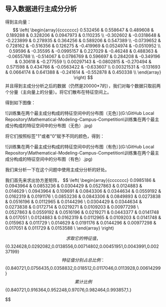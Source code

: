 ## 导入数据进行主成分分析

得到主向量：
$$
\left(
\begin{array}{ccccccc}
 0.532456 & 0.558647 & 0.489608 & 0.189288 & 0.328206 & 0.0947973 & 0.110235 \\
 -0.302602 & -0.0318648 & -0.223899 & 0.278935 & 0.364256 & 0.589206 & 0.547389 \\
 -0.0739652 & 0.728162 & -0.516356 & 0.126275 & -0.419969 & 0.0524974 & -0.0510952 \\
 0.59596 & -0.35595 & -0.0995157 & 0.227029 & -0.46248 & 0.488363 & -0.0655788 \\
 -0.514067 & 0.0786769 & 0.596697 & 0.284208 & -0.349196 & 0.30618 & -0.277559 \\
 0.00297143 & -0.0802815 & -0.270494 & 0.571598 & 0.434766 & -0.0563422 & -0.633607 \\
 0.00321531 & -0.131693 & 0.0664174 & 0.641388 & -0.241614 & -0.552878 & 0.450338 \\
\end{array}
\right)
$$
并且得到主成分分析之后的数据（仍然是20000*7的），我们对每个数据只取前两个分量（主向量上的分量）。将它们散布在特征空间上。

得到如下图像：

![训练集在两个最主成分构成的特征空间中的分布图（无色）](G:\GitHub Local Repository\Mathematical-Modeling-Campus-Competition\训练集在两个最主成分构成的特征空间中的分布图（无色）.jpg)

将它们按照标签"1"或者"0"赋予不同的颜色，得到：

![训练集在两个最主成分构成的特征空间中的分布图（有色）](G:\GitHub Local Repository\Mathematical-Modeling-Campus-Competition\训练集在两个最主成分构成的特征空间中的分布图（有色）.jpg)

我们来分析一下在这个问题中使用主成分分析的好处。

我们首先来求出协方差矩阵，
$$
\left(
\begin{array}{ccccccc}
 0.0985186 & 0.0943964 & 0.0853236 & 0.0304429 & 0.0527863 & 0.0124883 & 0.014629 \\
 0.0943964 & 0.109691 & 0.0843306 & 0.0344634 & 0.0559192 & 0.0162319 & 0.0191176 \\
 0.0853236 & 0.0843306 & 0.0849893 & 0.0273838 & 0.0516196 & 0.0112965 & 0.0144296 \\
 0.0304429 & 0.0344634 & 0.0273838 & 0.0172714 & 0.0219271 & 0.0109203 & 0.00977298 \\
 0.0527863 & 0.0559192 & 0.0516196 & 0.0219271 & 0.0443377 & 0.0141748 & 0.017051 \\
 0.0124883 & 0.0162319 & 0.0112965 & 0.0109203 & 0.0141748 & 0.015963 & 0.011729 \\
 0.014629 & 0.0191176 & 0.0144296 & 0.00977298 & 0.017051 & 0.011729 & 0.0153588 \\
\end{array}
\right)
$$
求取它的特征值，
$$
\{0.324628,0.0292082,0.0138556,0.00714802,0.00451951,0.0043991,0.00237199\}
$$
特征值分别占总比例：
$$
\{0.840721,0.0756435,0.0358832,0.018512,0.0117046,0.0113928,0.00614299\}
$$
 累计比例
$$
\{0.840721,0.916364,0.952248,0.97076,0.982464,0.993857,1.\}
$$
